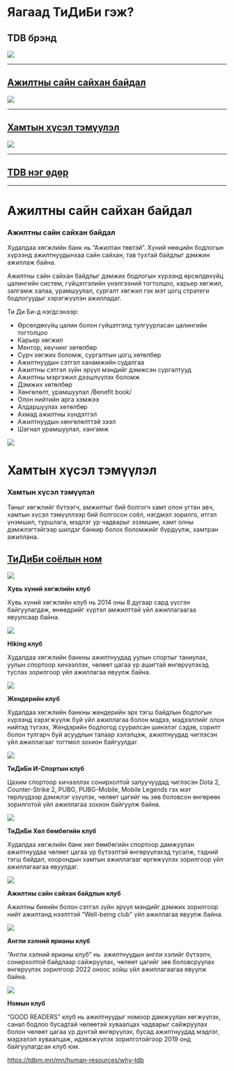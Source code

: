 # Яагаад ТиДиБи гэж?


 
## TDB брэнд

![](/sites/default/files/inline-images/20241128.jpg)

---




 
## [Ажилтны сайн сайхан байдал](/node/236)

![](/sites/default/files/inline-images/ajiltnii%20sn%20shn%20baidal%20.jpg)

---




 
## [Хамтын хүсэл тэмүүлэл](/mn/human-resources/why-tdb/khamtiin-khusel-temuulel "Хамтын хүсэл тэмүүлэл")

![](/sites/default/files/inline-images/1500.511.jpg)

---




 
## [TDB нэг өдөр](/mn/human-resources/why-tdb/a-day-of-tdb "TDB нэг өдөр")

---










# Ажилтны сайн сайхан байдал


 
### Ажилтны сайн сайхан байдал

Худалдаа хөгжлийн банк нь “Ажилтан төвтэй”. Хүний нөөцийн бодлогын хүрээнд ажилтнуудынхаа сайн сайхан, тав тухтай байдлыг дэмжин ажиллаж байна.

Ажилтны сайн сайхан байдлыг дэмжих бодлогын хүрээнд өрсөлдөхүйц цалингийн систем, гүйцэтгэлийн үнэлгээний тогтолцоо, карьер хөгжил, залгамж халаа, урамшуулал, сургалт хөгжил гэх мэт цогц стратеги бодлогуудыг хэрэгжүүлэн ажилладаг.

Ти Ди Би-д нэгдсэнээр:

* Өрсөлдөхүйц цалин болон гүйцэтгэлд тулгуурласан цалингийн тогтолцоо
* Карьер хөгжил
* Ментор, көүчинг хөтөлбөр
* Сурч хөгжих боломж, сургалтын цогц хөтөлбөр
* Ажилтнуудын сэтгэл ханамжийн судалгаа
* Ажилтны сэтгэл зүйн эрүүл мэндийг дэмжсэн сургалтууд
* Ажилтны мэргэжил дээшлүүлэх боломж
* Дэмжих хөтөлбөр
* Хөнгөлөлт, урамшуулал /Benefit book/
* Олон нийтийн арга хэмжээ
* Алдаршуулах хөтөлбөр
* Ахмад ажилтны хүндэтгэл
* Ажилтнуудын хөнгөлөлттэй зээл
* Шагнал урамшуулал, хангамж

![](/sites/default/files/inline-images/Employee%20wellbeing_UPDATED-1.jpg)








# Хамтын хүсэл тэмүүлэл


 
### Хамтын хүсэл тэмүүлэл

Таныг хөгжлийг бүтээгч, амжилтыг бий болгогч хамт олон угтан авч, хамтын хүсэл тэмүүллээр бий болгосон соёл, нэгдмэл зорилго, итгэл үнэмшил, туршлага, мэдлэг ур чадварыг эзэмшин, хамт олны дэмжлэгтэйгээр шилдэг банкир болох боломжийг бүрдүүлж, хамтран ажиллана.

## [ТиДиБи соёлын ном](https://cloud.tdbm.mn/index.php/s/HipL6etmswMrTGD#pdfviewer)

![](/sites/default/files/inline-images/1_1.jpg)

**Хувь хүний хөгжлийн клуб**

Хувь хүний хөгжлийн клуб нь 2014 оны 8 дугаар сард үүсгэн байгуулагдаж, өнөөдрийг хүртэл амжилттай үйл ажиллагаагаа явуулсаар байна.

![](/sites/default/files/inline-images/3_0.jpg)

**Hiking клуб**

Худалдаа хөгжлийн банкны ажилтнуудад уулын спортыг таниулах, уулын спортоор хичээллэх, чөлөөт цагаа үр ашигтай өнгөрүүлэхэд туслах зорилгоор үйл ажиллагаа явуулж байна.

![](/sites/default/files/inline-images/5_0.jpg)

**Жендерийн клуб**

Худалдаа хөгжлийн банкны жендерийн эрх тэгш байдлын бодлогын хүрээнд хэрэгжүүлж буй үйл ажиллагаа болон мэдээ, мэдээллийг олон нийтэд түгээх, Жендэрийн бодлогод суурилсан шинэлэг сэдэв, сорилт болон тулгарч буй асуудлын талаар хэлэлцэж, ажилтнуудад чиглэсэн үйл ажиллагааг тогтмол зохион байгуулдаг.

![](/sites/default/files/inline-images/6_0.jpg)

**ТиДиБи И-Спортын клуб**

Цахим спортоор хичээллэх сонирхолтой залуучуудад чиглэсэн Dota 2, Counter-Strike 2, PUBG, PUBG-Mobile, Mobile Legends гэх мэт төрлүүдээр дэмжлэг үзүүлэх, чөлөөт цагийг нь зөв боловсон өнгөрөөх зорилготой үйл ажиллагаа зохион байгуулж байна.

**![](/sites/default/files/inline-images/7_1.jpg)**

**ТиДиБи Хөл бөмбөгийн клуб**

Худалдаа хөгжлийн банк хөл бөмбөгийн спортоор дамжуулан ажилтнуудаа чөлөөт цагаа үр бүтээлтэй өнгөрүүлэхэд тусалж, тэдний тэгш байдал, хоорондын хамтын ажиллагааг өргөжүүлэх зорилгоор үйл ажиллагаагаа явуулдаг.

**![](/sites/default/files/inline-images/4_0.jpg)**

**Ажилтны сайн сайхан байдлын клуб**

Ажилтны биеийн болон сэтгэл зүйн эрүүл мэндийг дэмжих зорилгоор нийт ажилтанд нээлттэй “Well-being club” үйл ажиллагаа явуулж байна.

**![](/sites/default/files/inline-images/8_1.jpg)**

**Англи хэлний ярианы клуб**

“Англи хэлний ярианы клуб” нь  ажилтнуудын англи хэлийг бүтээлч, сонирхолтой байдлаар сайжруулах, чөлөөт цагийг зөв боловсруулах өнгөрүүлэх зорилгоор 2022 оноос хойш үйл ажиллагаагаа явуулж байна.

**![](/sites/default/files/inline-images/2_1.jpg)**

**Номын клуб**

“GOOD READERS” клуб нь ажилтнуудыг номоор дамжуулан хөгжүүлэх, санал бодлоо бусадтай чөлөөтэй хуваалцах чадварыг сайжруулах болон чөлөөт цагаа үр дүнтэй өнгөрүүлэх, бусад ажилтнуудад мэдлэг, мэдээлэл хуваалцаж, идэвхжүүлэх зорилготойгоор 2019 онд байгуулагдсан клуб юм.











https://tdbm.mn/mn/human-resources/why-tdb

